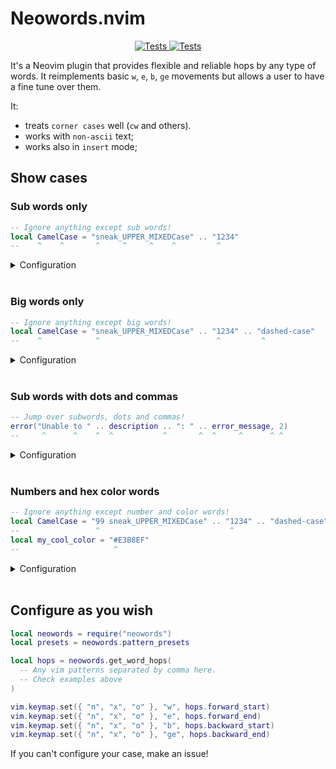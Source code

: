 # Neowords.nvim

<p align="center">
  <a href="https://github.com/backdround/neowords.nvim/actions">
    <img src="https://img.shields.io/github/actions/workflow/status/backdround/neowords.nvim/tests.yaml?branch=main&label=Tests&style=flat-square" alt="Tests">
  </a>
  <a href="https://github.com/backdround/neowords.nvim/actions">
    <img src="https://img.shields.io/github/actions/workflow/status/backdround/neowords.nvim/docs.yaml?branch=main&label=Doc%20generation&status=gen&style=flat-square" alt="Tests">
  </a>
</p>


It's a Neovim plugin that provides flexible and reliable hops by any type
of words. It reimplements basic `w`, `e`, `b`, `ge` movements but
allows a user to have a fine tune over them.

It:
- treats `corner cases` well (`cw` and others).
- works with `non-ascii` text;
- works also in `insert` mode;

## Show cases
### Sub words only
```lua
-- Ignore anything except sub words!
local CamelCase = "sneak_UPPER_MIXEDCase" .. "1234"
--    ^    ^       ^     ^     ^    ^         ^
```
<details><summary>Configuration</summary>

```lua
local neowords = require("neowords")
local p = neowords.pattern_presets

local subword_hops = neowords.get_word_hops(
  p.sneak_case,
  p.camel_case,
  p.upper_case,
  p.number,
  p.hex_color
)

vim.keymap.set({ "n", "x", "o" }, "w", subword_hops.forward_start)
vim.keymap.set({ "n", "x", "o" }, "e", subword_hops.forward_end)
vim.keymap.set({ "n", "x", "o" }, "b", subword_hops.backward_start)
vim.keymap.set({ "n", "x", "o" }, "ge", subword_hops.backward_end)
```

</details>

<br>

### Big words only
```lua
-- Ignore anything except big words!
local CamelCase = "sneak_UPPER_MIXEDCase" .. "1234" .. "dashed-case"
--    ^            ^                          ^         ^
```
<details><summary>Configuration</summary>

```lua
local neowords = require("neowords")
local p = neowords.pattern_presets

local bigword_hops = neowords.get_word_hops(
  p.any_word,
  p.number,
  p.hex_color
)

vim.keymap.set({ "n", "x", "o" }, "w", bigword_hops.forward_start)
vim.keymap.set({ "n", "x", "o" }, "e", bigword_hops.forward_end)
vim.keymap.set({ "n", "x", "o" }, "b", bigword_hops.backward_start)
vim.keymap.set({ "n", "x", "o" }, "ge", bigword_hops.backward_end)
```

</details>

<br>

### Sub words with dots and commas
```lua
-- Jump over subwords, dots and commas!
error("Unable to " .. description .. ": " .. error_message, 2)
--     ^      ^    ^  ^           ^       ^  ^     ^      ^ ^
```
<details><summary>Configuration</summary>

```lua
local neowords = require("neowords")
local p = neowords.pattern_presets

local hops = neowords.get_word_hops(
  p.sneak_case,
  p.camel_case,
  p.upper_case,
  p.number,
  p.hex_color,
  "\\v\\.+",
  "\\v,+"
)

vim.keymap.set({ "n", "x", "o" }, "w", hops.forward_start)
vim.keymap.set({ "n", "x", "o" }, "e", hops.forward_end)
vim.keymap.set({ "n", "x", "o" }, "b", hops.backward_start)
vim.keymap.set({ "n", "x", "o" }, "ge", hops.backward_end)
```

</details>

<br>

### Numbers and hex color words
```lua
-- Ignore anything except number and color words!
local CamelCase = "99 sneak_UPPER_MIXEDCase" .. "1234" .. "dashed-case"
--                 ^                             ^
local my_cool_color = "#E3B8EF"
--                     ^
```
<details><summary>Configuration</summary>

```lua
local neowords = require("neowords")
local p = neowords.pattern_presets

local hops = neowords.get_word_hops(
  p.number,
  p.hex_color
)

vim.keymap.set({ "n", "x", "o" }, "w", hops.forward_start)
vim.keymap.set({ "n", "x", "o" }, "e", hops.forward_end)
vim.keymap.set({ "n", "x", "o" }, "b", hops.backward_start)
vim.keymap.set({ "n", "x", "o" }, "ge", hops.backward_end)
```

</details>

<br>

## Configure as you wish

```lua
local neowords = require("neowords")
local presets = neowords.pattern_presets

local hops = neowords.get_word_hops(
  -- Any vim patterns separated by comma here.
  -- Check examples above
)

vim.keymap.set({ "n", "x", "o" }, "w", hops.forward_start)
vim.keymap.set({ "n", "x", "o" }, "e", hops.forward_end)
vim.keymap.set({ "n", "x", "o" }, "b", hops.backward_start)
vim.keymap.set({ "n", "x", "o" }, "ge", hops.backward_end)
```

If you can't configure your case, make an issue!
